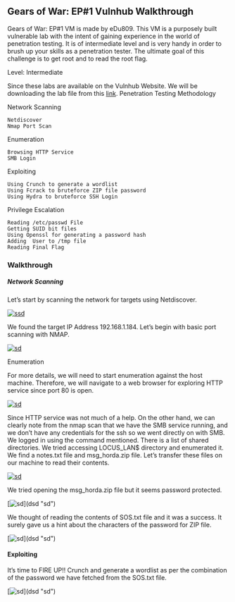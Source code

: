 ## Gears of War: EP#1 Vulnhub Walkthrough
Gears of War: EP#1 VM is made by eDu809. This VM is a purposely built vulnerable lab with the intent of gaining experience in the world of penetration testing. It is of intermediate level and is very handy in order to brush up your skills as a penetration tester. The ultimate goal of this challenge is to get root and to read the root flag.

Level: Intermediate

Since these labs are available on the Vulnhub Website. We will be downloading the lab file from this [link](https://www.vulnhub.com/entry/gears-of-war-ep1,382/).
Penetration Testing Methodology

Network Scanning

    Netdiscover
    Nmap Port Scan

Enumeration

    Browsing HTTP Service
    SMB Login

Exploiting

    Using Crunch to generate a wordlist
    Using Fcrack to bruteforce ZIP file password
    Using Hydra to bruteforce SSH Login

Privilege Escalation

    Reading /etc/passwd File
    Getting SUID bit files
    Using Openssl for generating a password hash
    Adding  User to /tmp file
    Reading Final Flag

### Walkthrough
##### Network Scanning

Let’s start by scanning the network for targets using Netdiscover.

[![ssd](https://1.bp.blogspot.com/-DcAk3IHGRXA/Xc7b0rtZRJI/AAAAAAAAhSQ/bhoJZrb8R6c-oXljraSdlURjJdHmArEAwCLcBGAsYHQ/s1600/1.png "ssd")](https://1.bp.blogspot.com/-DcAk3IHGRXA/Xc7b0rtZRJI/AAAAAAAAhSQ/bhoJZrb8R6c-oXljraSdlURjJdHmArEAwCLcBGAsYHQ/s1600/1.png "ssd")

We found the target IP Address 192.168.1.184. Let’s begin with basic port scanning with NMAP.

[![sd](https://1.bp.blogspot.com/-hdst_cAleL4/Xc7b4SUd7UI/AAAAAAAAhS0/yXZceLS5dQQiAHX1TYDte9CWmVoRNrUbQCLcBGAsYHQ/s1600/2.png "sd")](dsd "sd")

Enumeration

For more details, we will need to start enumeration against the host machine. Therefore, we will navigate to a web browser for exploring HTTP service since port 80 is open.

[![sd](https://1.bp.blogspot.com/-tWvJslaFjsQ/Xc7b5eDeoYI/AAAAAAAAhS8/FSbB4GRc9xkZ73iIZ83Cj9Bog2xupYiJQCLcBGAsYHQ/s1600/3.png "sd")](dsd "sd")

Since HTTP service was not much of a help. On the other hand, we can clearly note from the nmap scan that we have the SMB service running, and we don’t have any credentials for the ssh so we went directly on with SMB. We logged in using the command mentioned. There is a list of shared directories. We tried accessing LOCUS_LAN$ directory and enumerated it. We find a notes.txt file and msg_horda.zip file. Let’s transfer these files on our machine to read their contents.

[![sd](https://1.bp.blogspot.com/-OlJOMed9xTA/Xc7b4_swmVI/AAAAAAAAhS4/dbZTrs4hnqEW5b8yFy-xGBEmkGlEjsEwQCLcBGAsYHQ/s1600/4.png "sd")](dsd "sd")

We tried opening the msg_horda.zip file but it seems password protected.

[![sd](https://1.bp.blogspot.com/-KWdpchB7rSY/Xc7b5Y2-1AI/AAAAAAAAhTA/pDq-3riNfFEkeGe7sPY9-ROzX-mHhC79ACLcBGAsYHQ/s1600/5.png"sd")](dsd "sd")

We thought of reading the contents of SOS.txt file and it was a success. It surely gave us a hint about the characters of the password for ZIP file.

[![sd](https://1.bp.blogspot.com/-ZzR4MrfHwK0/Xc7b59xPQUI/AAAAAAAAhTE/uUc5Jd8iWz8JlNqyNs0Y-XdD52bETAmVwCLcBGAsYHQ/s1600/6.png"sd")](dsd "sd")

#### Exploiting
It’s time to FIRE UP!! Crunch and generate a wordlist as per the combination of the password we have fetched from the SOS.txt file.

[![sd](https://1.bp.blogspot.com/-urR3hwnlwMU/Xc7b6FH5UUI/AAAAAAAAhTI/C_xhBS2aUgE6e1RQg9aMZsg6mvy_bRRUwCLcBGAsYHQ/s1600/7.png"sd")](dsd "sd")
